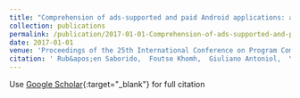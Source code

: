 ```yaml
---
title: "Comprehension of ads-supported and paid Android applications: are they different?"
collection: publications
permalink: /publication/2017-01-01-Comprehension-of-ads-supported-and-paid-Android-applications-are-they-different
date: 2017-01-01
venue: 'Proceedings of the 25th International Conference on Program Comprehension, ICPC 2017, Buenos Aires, Argentina, May 22-23, 2017'
citation: ' Rub&apos;en Saborido,  Foutse Khomh,  Giuliano Antoniol,  Yann-Ga&quot;el Gu&apos;eh&apos;eneuc, &quot;Comprehension of ads-supported and paid Android applications: are they different?.&quot; Proceedings of the 25th International Conference on Program Comprehension, ICPC 2017, Buenos Aires, Argentina, May 22-23, 2017, 2017.'
---
```

Use [Google Scholar](https://scholar.google.com/scholar?q=Comprehension+of+ads+supported+and+paid+Android+applications:+are+they+different?){:target="_blank"} for full citation